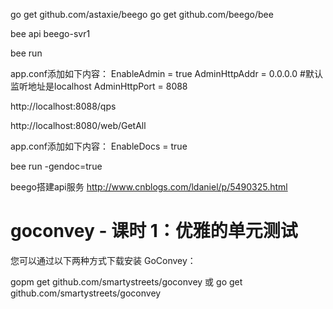 

go get github.com/astaxie/beego
go get github.com/beego/bee

bee api beego-svr1

bee run


app.conf添加如下内容：
EnableAdmin = true
AdminHttpAddr = 0.0.0.0 #默认监听地址是localhost
AdminHttpPort = 8088

http://localhost:8088/qps


http://localhost:8080/web/GetAll

app.conf添加如下内容：
EnableDocs = true

bee run -gendoc=true


beego搭建api服务
http://www.cnblogs.com/ldaniel/p/5490325.html



# goconvey - 课时 1：优雅的单元测试
您可以通过以下两种方式下载安装 GoConvey：

gopm get github.com/smartystreets/goconvey
或
go get github.com/smartystreets/goconvey
























































